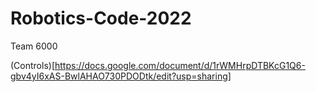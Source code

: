 # Robotics-Code-2022
Team 6000

(Controls)[https://docs.google.com/document/d/1rWMHrpDTBKcG1Q6-gbv4yI6xAS-BwlAHAO730PDODtk/edit?usp=sharing]

